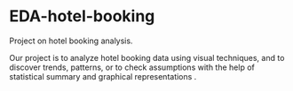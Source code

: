 # EDA-hotel-booking
Project on hotel booking analysis.

Our project is to analyze hotel booking data using visual techniques, and to discover trends, patterns, or to check assumptions with the help of statistical summary and graphical representations .
